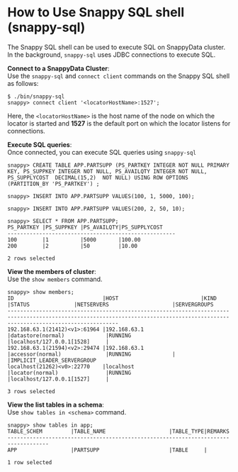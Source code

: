 <a id="howto-snappyShell"></a>
# How to Use Snappy SQL shell (snappy-sql)
The Snappy SQL shell can be used to execute SQL on SnappyData cluster. In the background, `snappy-sql` uses JDBC connections to execute SQL.

**Connect to a SnappyData Cluster**: </br>
Use the `snappy-sql` and `connect client` commands on the Snappy SQL shell as follows:

```pre
$ ./bin/snappy-sql
snappy> connect client '<locatorHostName>:1527';
```

Here, the `<locatorHostName>` is the host name of the node on which the locator is started and **1527** is the default port on which the locator listens for connections.

**Execute SQL queries**:</br> Once connected, you can execute SQL queries using `snappy-sql`

```pre
snappy> CREATE TABLE APP.PARTSUPP (PS_PARTKEY INTEGER NOT NULL PRIMARY KEY, PS_SUPPKEY INTEGER NOT NULL, PS_AVAILQTY INTEGER NOT NULL, PS_SUPPLYCOST  DECIMAL(15,2)  NOT NULL) USING ROW OPTIONS (PARTITION_BY 'PS_PARTKEY') ;

snappy> INSERT INTO APP.PARTSUPP VALUES(100, 1, 5000, 100);

snappy> INSERT INTO APP.PARTSUPP VALUES(200, 2, 50, 10);

snappy> SELECT * FROM APP.PARTSUPP;
PS_PARTKEY |PS_SUPPKEY |PS_AVAILQTY|PS_SUPPLYCOST    
-----------------------------------------------------
100        |1          |5000       |100.00           
200        |2          |50         |10.00            

2 rows selected
```

**View the members of cluster**: </br>
Use the `show members` command.

```pre
snappy> show members;
ID                            |HOST                          |KIND                          |STATUS              |NETSERVERS                    |SERVERGROUPS                  
-------------------------------------------------------------------------------------------------------------------------------------------------------------------------------
192.168.63.1(21412)<v1>:61964 |192.168.63.1                  |datastore(normal)             |RUNNING             |localhost/127.0.0.1[1528]     |                              
192.168.63.1(21594)<v2>:29474 |192.168.63.1                  |accessor(normal)              |RUNNING             |                              |IMPLICIT_LEADER_SERVERGROUP   
localhost(21262)<v0>:22770    |localhost                     |locator(normal)               |RUNNING             |localhost/127.0.0.1[1527]     |                              

3 rows selected
```

**View the list tables in a schema**: </br>
Use `show tables in <schema>` command.

```pre
snappy> show tables in app;
TABLE_SCHEM         |TABLE_NAME                    |TABLE_TYPE|REMARKS             
-----------------------------------------------------------------------------------
APP                 |PARTSUPP                      |TABLE     |                    

1 row selected
```
